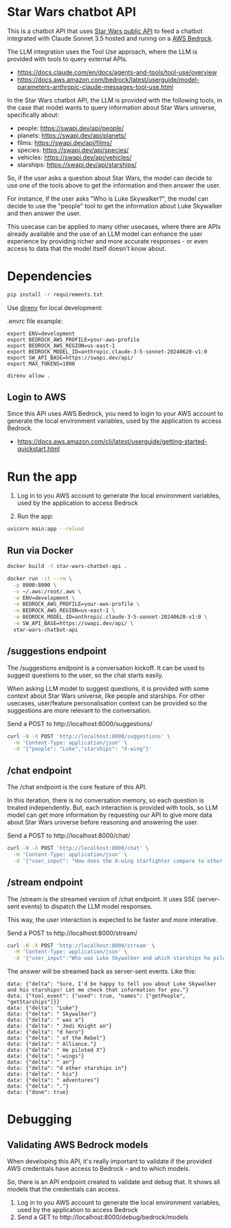 # Star Wars chatbot API

This is a chatbot API that uses [Star Wars public API](https://swapi.dev/) to feed a chatbot integrated with Claude Sonnet 3.5 hosted and runing on a [AWS Bedrock](https://aws.amazon.com/bedrock/).

The LLM integration uses the Tool Use approach, where the LLM is provided with tools to query external APIs.

- https://docs.claude.com/en/docs/agents-and-tools/tool-use/overview
- https://docs.aws.amazon.com/bedrock/latest/userguide/model-parameters-anthropic-claude-messages-tool-use.html

In the Star Wars chatbot API, the LLM is provided with the following tools, in the case that model wants to query information about Star Wars universe, specifically about:

- people: https://swapi.dev/api/people/
- planets: https://swapi.dev/api/planets/
- films: https://swapi.dev/api/films/
- species: https://swapi.dev/api/species/
- vehicles: https://swapi.dev/api/vehicles/
- starships: https://swapi.dev/api/starships/

So, if the user asks a question about Star Wars, the model can decide to use one of the tools above to get the information and then answer the user. 

For instance, if the user asks "Who is Luke Skywalker?", the model can decide to use the "people" tool to get the information about Luke Skywalker and then answer the user.

This usecase can be applied to many other usecases, where there are APIs already available and the use of an LLM model can enhance the user experience by providing richer and more accurate responses - or even access to data that the model itself doesn't know about.

# Dependencies

```bash
pip install -r requirements.txt
```

Use [direnv](https://direnv.net/) for local development:

.envrc file example:

```
export ENV=development
export BEDROCK_AWS_PROFILE=your-aws-profile
export BEDROCK_AWS_REGION=us-east-1
export BEDROCK_MODEL_ID=anthropic.claude-3-5-sonnet-20240620-v1:0
export SW_API_BASE=https://swapi.dev/api/
export MAX_TOKENS=1000
```

```bash
direnv allow .
```

## Login to AWS

Since this API uses AWS Bedrock, you need to login to your AWS account to generate the local environment variables, used by the application to access Bedrock.

- https://docs.aws.amazon.com/cli/latest/userguide/getting-started-quickstart.html

# Run the app

1) Log in to you AWS account to generate the local environment variables, used by the application to access Bedrock

2) Run the app:

```bash
uvicorn main:app --reload
```

## Run via Docker

```bash
docker build -t star-wars-chatbot-api .
```

```bash
docker run -it --rm \
  -p 8000:8000 \
  -v ~/.aws:/root/.aws \
  -e ENV=development \
  -e BEDROCK_AWS_PROFILE=your-aws-profile \
  -e BEDROCK_AWS_REGION=us-east-1 \
  -e BEDROCK_MODEL_ID=anthropic.claude-3-5-sonnet-20240620-v1:0 \
  -e SW_API_BASE=https://swapi.dev/api/ \
  star-wars-chatbot-api
```

## /suggestions endpoint

The /suggestions endpoint is a conversation kickoff. It can be used to suggest questions to the user, so the chat starts easily.

When asking LLM model to suggest questions, it is provided with some context about Star Wars universe, like people and starships. For other usecases, user/feature personalisation context can be provided so the suggestions are more relevant to the conversation.

Send a POST to http://localhost:8000/suggestions/

```bash
curl -N -X POST 'http://localhost:8000/suggestions' \
  -H 'Content-Type: application/json' \
  -d '{"people": "Luke","starships": "X-wing"}'
```

## /chat endpoint

The /chat endpoint is the core feature of this API. 

In this iteration, there is no conversation memory, so each question is treated independently. But, each interaction is provided with tools, so LLM model can get more information by requesting our API to give more data about Star Wars universe before reasoning and answering the user.

Send a POST to http://localhost:8000/chat/

```bash
curl -N -X POST 'http://localhost:8000/chat' \
  -H 'Content-Type: application/json' \
  -d '{"user_input": "How does the X-wing starfighter compare to other ships in the Star Wars universe?"}'
```

## /stream endpoint

The /stream is the streamed version of /chat endpoint. It uses SSE (server-sent events) to dispatch the LLM model responses.

This way, the user interaction is expected to be faster and more interative.

Send a POST to http://localhost:8000/stream/

```bash
curl -N -X POST 'http://localhost:8000/stream' \
  -H 'Content-Type: application/json' \
  -d '{"user_input":"Who was Luke Skywalker and which starships he piloted? Answer in less than 20 words."}'
```

The answer will be streamed back as server-sent events. Like this:

```
data: {"delta": "Sure, I'd be happy to tell you about Luke Skywalker and his starships! Let me check that information for you."}
data: {"tool_event": {"used": true, "names": ["getPeople", "getStarships"]}}
data: {"delta": "Luke"}
data: {"delta": " Skywalker"}
data: {"delta": " was a"}
data: {"delta": " Jedi Knight an"}
data: {"delta": "d hero"}
data: {"delta": " of the Rebel"}
data: {"delta": " Alliance."}
data: {"delta": " He piloted X"}
data: {"delta": "-wings"}
data: {"delta": " an"}
data: {"delta": "d other starships in"}
data: {"delta": " his"}
data: {"delta": " adventures"}
data: {"delta": "."}
data: {"done": true}
```

# Debugging

## Validating AWS Bedrock models

When developing this API, it's really important to validate if the provided AWS credentials have access to Bedrock - and to which models. 

So, there is an API endpoint created to validate and debug that. It shows all models that the credentials can access.

1) Log in to you AWS account to generate the local environment variables, used by the application to access Bedrock
2) Send a GET to http://localhost:8000/debug/bedrock/models